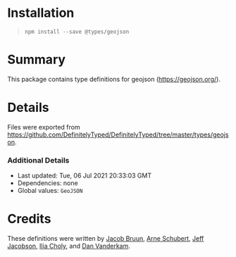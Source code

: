 # Installation
> `npm install --save @types/geojson`

# Summary
This package contains type definitions for geojson (https://geojson.org/).

# Details
Files were exported from https://github.com/DefinitelyTyped/DefinitelyTyped/tree/master/types/geojson.

### Additional Details
 * Last updated: Tue, 06 Jul 2021 20:33:03 GMT
 * Dependencies: none
 * Global values: `GeoJSON`

# Credits
These definitions were written by [Jacob Bruun](https://github.com/cobster), [Arne Schubert](https://github.com/atd-schubert), [Jeff Jacobson](https://github.com/JeffJacobson), [Ilia Choly](https://github.com/icholy), and [Dan Vanderkam](https://github.com/danvk).
